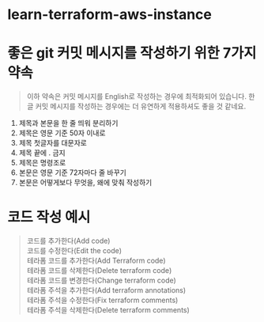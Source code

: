 # learn-terraform-aws-instance


# 좋은 git 커밋 메시지를 작성하기 위한 7가지 약속
> 이하 약속은 커밋 메시지를 English로 작성하는 경우에 최적화되어 있습니다. 한글 커밋 메시지를 작성하는 경우에는 더 유연하게 적용하셔도 좋을 것 같네요.

1. 제목과 본문을 한 줄 띄워 분리하기
2. 제목은 영문 기준 50자 이내로
3. 제목 첫글자를 대문자로
4. 제목 끝에 . 금지
5. 제목은 명령조로
6. 본문은 영문 기준 72자마다 줄 바꾸기
7. 본문은 어떻게보다 무엇을, 왜에 맞춰 작성하기

# 코드 작성 예시
> 코드를 추가한다(Add code) <br>
> 코드를 수정한다(Edit the code) <br>
> 테라폼 코드를 추가한다(Add Terraform code) <br>
> 테라폼 코드를 삭제한다(Delete terraform code) <br>
> 테라폼 코드를 변경한다(Change terraform code) <br>
> 테라폼 주석을 추가한다(Add terraform annotations) <br>
> 테라폼 주석을 수정한다(Fix terraform comments) <br>
> 테라폼 주석을 삭제한다(Delete terraform comments) <br>